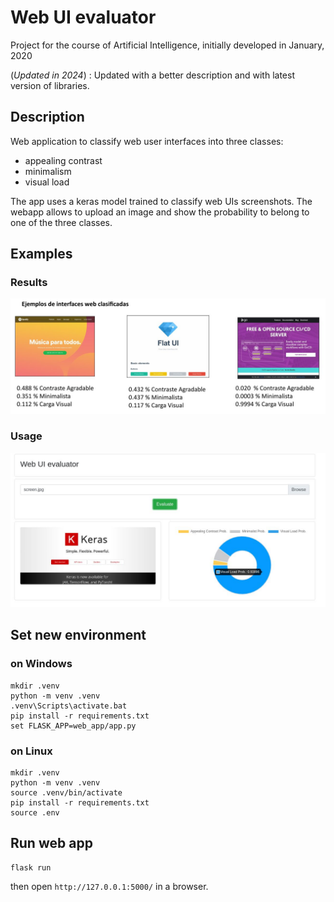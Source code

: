 # Web UI evaluator
Project for the course of Artificial Intelligence, initially developed in January, 2020

(_Updated in 2024_) : Updated with a better description and with latest version of libraries.
## Description
Web application to classify web user interfaces into three classes:
- appealing contrast
- minimalism
- visual load

The app uses a keras model trained to classify web UIs screenshots. The webapp allows to upload an image and show the probability to belong to one of the three classes.
## Examples
### Results
![one](https://github.com/Angeluz-07/web-ui-evaluator/blob/master/example_results.jpg)
### Usage
![two](https://github.com/Angeluz-07/web-ui-evaluator/blob/master/example_usage.jpg)

## Set new environment
### on Windows
```
mkdir .venv
python -m venv .venv
.venv\Scripts\activate.bat
pip install -r requirements.txt
set FLASK_APP=web_app/app.py
```

### on Linux
```
mkdir .venv
python -m venv .venv
source .venv/bin/activate
pip install -r requirements.txt
source .env
``````

## Run web app
```
flask run
```
then open `http://127.0.0.1:5000/` in a browser.
